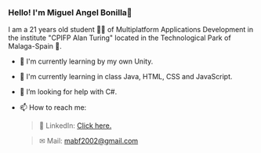 ### Hello! I'm Miguel Angel Bonilla👋

I am a 21 years old student 👨‍🎓 of Multiplatform Applications Development in the institute "CPIFP Alan Turing" located in the Technological Park of Malaga-Spain 🏫.

- 🚀 I'm currently learning by my own Unity.
- 📖 I'm currently learning in class Java, HTML, CSS and JavaScript.
- 🤔 I’m looking for help with C#.
- 📫 How to reach me: 
      
  > 💼 LinkedIn: <a href="https://www.linkedin.com/in/mabf2608">Click here.</a>

  > ✉ Mail: mabf2002@gmail.com

